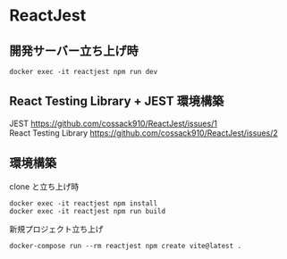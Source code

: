 # ReactJest

## 開発サーバー立ち上げ時

```
docker exec -it reactjest npm run dev
```

## React Testing Library + JEST 環境構築
JEST https://github.com/cossack910/ReactJest/issues/1
<br>
React Testing Library https://github.com/cossack910/ReactJest/issues/2

## 環境構築

clone と立ち上げ時

```
docker exec -it reactjest npm install
docker exec -it reactjest npm run build
```

新規プロジェクト立ち上げ

```
docker-compose run --rm reactjest npm create vite@latest .
```

